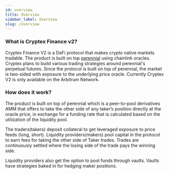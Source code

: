 ```yaml
---
id: overview
title: Overview
sidebar_label: Overview
slug: /overview
---
```


### What is Cryptex Finance v2?

Cryptex Finance V2 is a DeFi protocol that makes crypto native markets tradable. The product
is built on top [perennial](https://docs.perennial.finance/) using chainlink oracles.
Cryptex plans to build various trading strategies around perennial's perpetual futures.
Since the protocol is built on top of perennial, the market is two-sided with exposure to the underlying price oracle. Currently Cryptex V2 is only available on the Arbitrum Network.

### How does it work?

The product is built on top of perennial which is a peer-to-pool derivatives AMM that offers to take the other side of any taker’s position directly at the oracle price, in exchange for a funding rate that is calculated based on the utilization of the liquidity pool.

The traders(takers) deposit collateral to get leveraged exposure to price feeds (long, short). Liquidity providers(makers) pool capital in the protocol to earn fees for taking the other side of Taker trades.  Trades are continuously settled where the losing side of the trade pays the winning side.

Liquidity providers also get the option to pool funds through vaults. Vaults have strategies baked in for hedging maker positions.
